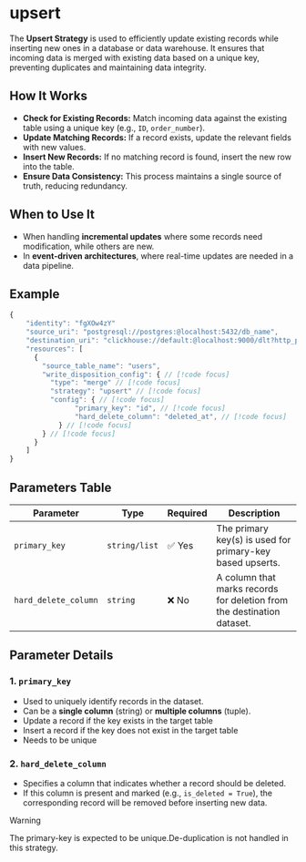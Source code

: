 # upsert
The **Upsert Strategy** is used to efficiently update existing records while inserting new ones in a database or data warehouse. It ensures that incoming data is merged with existing data based on a unique key, preventing duplicates and maintaining data integrity.

## How It Works
- **Check for Existing Records:** Match incoming data against the existing table using a unique key (e.g., `ID`, `order_number`).
- **Update Matching Records:** If a record exists, update the relevant fields with new values.
- **Insert New Records:** If no matching record is found, insert the new row into the table.
- **Ensure Data Consistency:** This process maintains a single source of truth, reducing redundancy.

## When to Use It
- When handling **incremental updates** where some records need modification, while others are new.
- In **event-driven architectures**, where real-time updates are needed in a data pipeline.

## Example
```js
{
    "identity": "fgXOw4zY"
    "source_uri": "postgresql://postgres:@localhost:5432/db_name",
    "destination_uri": "clickhouse://default:@localhost:9000/dlt?http_port=8123&secure=0",
    "resources": [
      {
        "source_table_name": "users",
        "write_disposition_config": { // [!code focus]
          "type": "merge" // [!code focus]
          "strategy": "upsert" // [!code focus]
          "config": { // [!code focus]
                "primary_key": "id", // [!code focus]
                "hard_delete_column": "deleted_at", // [!code focus]
            } // [!code focus]
        } // [!code focus]
      }
    ]
}
```

## Parameters Table

| Parameter            | Type                                      | Required | Description |
|----------------------|-----------------------------------------|----------|-------------|
| `primary_key`       | `string/list` | ✅ Yes  | The primary key(s) is used for primary-key based upserts. |
| `hard_delete_column` | `string`                         | ❌ No  | A column that marks records for deletion from the destination dataset. |

## Parameter Details

### 1. `primary_key`
- Used to uniquely identify records in the dataset.
- Can be a **single column** (string) or **multiple columns** (tuple).
- Update a record if the key exists in the target table
- Insert a record if the key does not exist in the target table
- Needs to be unique

### 2. `hard_delete_column`
- Specifies a column that indicates whether a record should be deleted.
- If this column is present and marked (e.g., `is_deleted = True`), the corresponding record will be removed before inserting new data.

> [!WARNING]
> The primary-key is expected to be unique.De-duplication is not handled in this strategy.